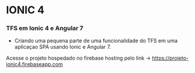 # IONIC 4

### TFS em Ionic 4 e Angular 7

 - Criando uma pequena parte de uma funcionalidade do TFS em uma aplicaçao SPA usando Ionic e Angular 7.

Acesse o projeto hospedado no firebase hosting pelo link -> https://projeto-ionic4.firebaseapp.com
